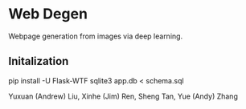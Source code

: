 # Web Degen
Webpage generation from images via deep learning.

Initalization
-------------
pip install -U Flask-WTF
sqlite3 app.db < schema.sql

Yuxuan (Andrew) Liu, Xinhe (Jim) Ren, Sheng Tan, Yue (Andy) Zhang